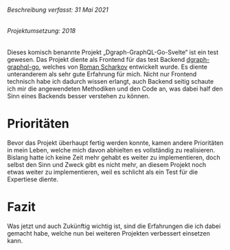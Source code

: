 ###### *Beschreibung verfasst: 31 Mai 2021*
###### *Projektumsetzung: 2018*

Dieses komisch benannte Projekt „Dgraph-GraphQL-Go-Svelte“ ist ein test gewesen. Das Projekt diente als Frontend für das test Backend [dgraph-graphql-go](https://github.com/romshark/dgraph_graphql_go), welches von [Roman Scharkov](https://github.com/romshark) entwickelt wurde. Es diente unteranderem als sehr gute Erfahrung für mich. Nicht nur Frontend technisch habe ich dadurch wissen erlangt, auch Backend seitig schaute ich mir die angewendeten Methodiken und den Code an, was dabei half den Sinn eines Backends besser verstehen zu können.

# Prioritäten
Bevor das Projekt überhaupt fertig werden konnte, kamen andere Prioritäten in mein Leben, welche mich davon abhielten es vollständig zu realisieren. Bislang hatte ich keine Zeit mehr gehabt es weiter zu implementieren, doch selbst den Sinn und Zweck gibt es nicht mehr, an diesem Projekt noch etwas weiter zu implementieren, weil es schlicht als ein Test für die Expertiese diente.

# Fazit
Was jetzt und auch Zukünftig wichtig ist, sind die Erfahrungen die ich dabei gemacht habe, welche nun bei weiteren Projekten verbessert einsetzen kann.